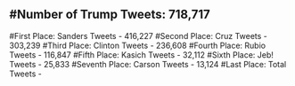 #Number of Trump Tweets: 718,717
---
#First Place: Sanders Tweets - 416,227
#Second Place: Cruz Tweets - 303,239
#Third Place: Clinton Tweets - 236,608
#Fourth Place: Rubio Tweets - 116,847
#Fifth Place: Kasich Tweets - 32,112
#Sixth Place: Jeb! Tweets - 25,833
#Seventh Place: Carson Tweets - 13,124
#Last Place: Total Tweets -  
